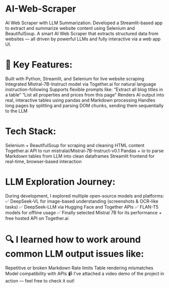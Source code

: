 # AI-Web-Scraper
AI Web Scraper with LLM Summarization. Developed a Streamlit-based app to extract and summarize website content using Selenium and BeautifulSoup.
A smart AI Web Scraper that extracts structured data from websites — all driven by powerful LLMs and fully interactive via a web app UI.
# 🧠 Key Features: 
Built with Python, Streamlit, and Selenium for live website scraping
Integrated Mistral-7B-Instruct model via Together.ai for natural language instruction-following
Supports flexible prompts like:
“Extract all blog titles in a table”
“List all properties and prices from this page”
Renders AI output into real, interactive tables using pandas and Markdown processing
Handles long pages by splitting and parsing DOM chunks, sending them sequentially to the LLM
# Tech Stack:
 Selenium + BeautifulSoup for scraping and cleaning HTML content
 Together.ai API to run mistralai/Mistral-7B-Instruct-v0.1
 Pandas + io to parse Markdown tables from LLM into clean dataframes
 Streamlit frontend for real-time, browser-based interaction
 # LLM Exploration Journey:
 During development, I explored multiple open-source models and platforms:
✅ DeepSeek-VL for image-based understanding (screenshots & OCR-like tasks)
✅ DeepSeek-LLM via Hugging Face and Together APIs
✅ FLAN-T5 models for offline usage
✅ Finally selected Mistral 7B for its performance + free hosted API on Together.ai
# 🔍 I learned how to work around common LLM output issues like:
Repetitive or broken Markdown
Rate limits
Table rendering mismatches
Model compatibility with APIs
📹 I’ve attached a video demo of the project in action — feel free to check it out!
